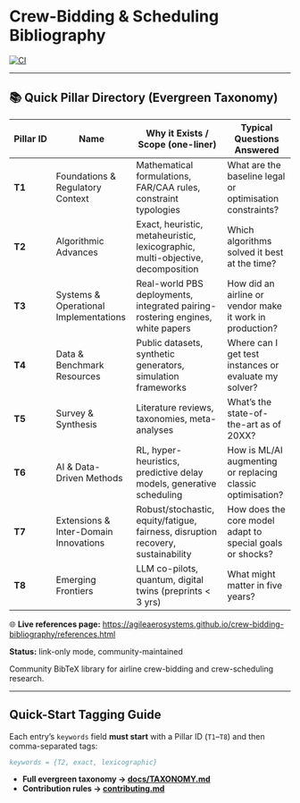 # Crew-Bidding & Scheduling Bibliography

[![CI](https://github.com/AgileAerosystems/crew-bidding-bibliography/actions/workflows/render.yml/badge.svg)](https://github.com/AgileAerosystems/crew-bidding-bibliography/actions/workflows/render.yml)

---

## 📚 Quick Pillar Directory (Evergreen Taxonomy)

| Pillar&nbsp;ID | Name                                   | Why it Exists / Scope (one-liner)                                            | Typical Questions Answered |
|---------------|----------------------------------------|-------------------------------------------------------------------------------|----------------------------|
| **T1** | Foundations & Regulatory Context       | Mathematical formulations, FAR/CAA rules, constraint typologies              | What are the baseline legal or optimisation constraints? |
| **T2** | Algorithmic Advances                   | Exact, heuristic, metaheuristic, lexicographic, multi-objective, decomposition| Which algorithms solved it best at the time? |
| **T3** | Systems & Operational Implementations  | Real-world PBS deployments, integrated pairing-rostering engines, white papers| How did an airline or vendor make it work in production? |
| **T4** | Data & Benchmark Resources             | Public datasets, synthetic generators, simulation frameworks                 | Where can I get test instances or evaluate my solver? |
| **T5** | Survey & Synthesis                     | Literature reviews, taxonomies, meta-analyses                                | What’s the state-of-the-art as of 20XX? |
| **T6** | AI & Data-Driven Methods               | RL, hyper-heuristics, predictive delay models, generative scheduling         | How is ML/AI augmenting or replacing classic optimisation? |
| **T7** | Extensions & Inter-Domain Innovations  | Robust/stochastic, equity/fatigue, fairness, disruption recovery, sustainability | How does the core model adapt to special goals or shocks? |
| **T8** | Emerging Frontiers                     | LLM co-pilots, quantum, digital twins (preprints &lt; 3 yrs)                  | What might matter in five years? |


🌐 **Live references page:** <https://agileaerosystems.github.io/crew-bidding-bibliography/references.html>


**Status:** link-only mode, community-maintained  

Community BibTeX library for airline crew-bidding and crew-scheduling research.

---

## Quick-Start Tagging Guide

Each entry’s `keywords` field **must start** with a Pillar ID (`T1`–`T8`) and then comma-separated tags:

```bibtex
keywords = {T2, exact, lexicographic}
```
* **Full evergreen taxonomy → [docs/TAXONOMY.md](docs/TAXONOMY.md)**
* **Contribution rules   → [contributing.md](contributing.md)**